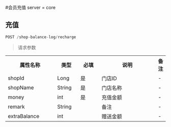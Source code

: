 #会员充值
server = core

## 充值

``` java 
POST /shop-balance-log/recharge
 ```  
> 请求参数
 <table>
     <tr>
         <th style="width:150px;">属性名称</th>
         <th style="width:60px;">类型</th>
         <th style="width:60px;">必填</th>
         <th style="width:200px;">说明</th>
         <th>备注</th>
     </tr>
     <tr>
         <td>shopId</td>
         <td>Long</td>
         <td>是</td>
         <td>门店ID</td>
         <td>-</td>
     </tr>
     <tr>
         <td>shopName</td>
         <td>String</td>
         <td>是</td>
         <td>门店名称</td>
         <td>-</td>
     </tr>
     <tr>
         <td>money</td>
         <td>int</td>
         <td>是</td>
         <td>充值金额</td>
         <td>-</td>
     </tr>
     <tr>
         <td>remark</td>
         <td>String</td>
         <td></td>
         <td>备注</td>
         <td>-</td>
     </tr>
     <tr>
         <td>extraBalance</td>
         <td>int</td>
         <td></td>
         <td>赠送金额</td>
         <td>-</td>
     </tr>
 </table>    
 